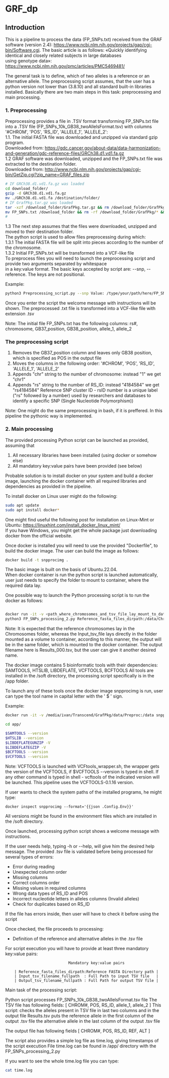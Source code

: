 # GRF_dp

## Introduction

This is a pipeline to process the data (FP_SNPs.txt) received from the GRAF software (version 2.4): 
https://www.ncbi.nlm.nih.gov/projects/gap/cgi-bin/Software.cgi.
The basic article is as follows: «Quickly identifying identical and closely related subjects in large databases \
using genotype data»: https://www.ncbi.nlm.nih.gov/pmc/articles/PMC5469481/

The general task is to define, which of two alleles is a reference or an alternative allele.
The preprocessing script assumes, that the user has a python version not lower than (3.8.10) and all standard built-in libraries installed.
Basically there are two main steps in this task: preprocessing and main processing.

### 1. Preprocessing
   Preprocessing provides a file in .TSV format transforming FP_SNPs.txt file into a .TSV file (FP_SNPs_10k_GB38_twoAllelsFormat.tsv)
   with columns '#CHROM', 'POS', 'RS_ID', 'ALLELE_1', 'ALLELE_2': \
   1.1. The initial FASTA file was downloaded and unzipped via standard gzip program. \
   Downloaded from: https://gdc.cancer.gov/about-data/data-harmonization-and-generation/gdc-reference-files/GRCh38.d1.vd1.fa.gz \
   1.2 GRAF software was downloaded, unzipped and the FP_SNPs.txt file was extracted to the destination folder. \
   Downloaded from: http://www.ncbi.nlm.nih.gov/projects/gap/cgi-bin/GetZip.cgi?zip_name=GRAF_files.zip
   ```sh
   # IF GRCh38.d1.vd1.fa.gz was loaded 
   cd download_folder/ 
   gzip -d GRCh38.d1.vd1.fa.gz
   mv ./GRCh38.d1.vd1.fa /destination/folder/
   # IF GrafPkg.tar.gz was loaded
   tar -xzf /download_folder/GrafPkg.tar.gz && rm /download_folder/GrafPkg.tar.gz
   mv FP_SNPs.txt /download_folder && rm -rf /download_folder/GrafPkg/* && mkdir /download_folder/GrafPkg/data/ && mv /download_folder/FP_SNPs.txt /download_folder/GrafPkg/data/FP_SNPs.txt
   #
   ```
   1.3 The next step assumes that the files were downloaded, unzipped and moved to their destination folder. \
   The python script is used to allow files preprocessing during which: \
     1.3.1 The initial FASTA file will be split into pieces according to the number of the chromosome. \
     1.3.2 Initial FP_SNPs.txt will be transformed into a VCF-like file \
   To preprocess files you will need to launch the preprocessing script and provide two arguments separated by whitespace \
   in a key:value format. The basic keys accepted by script are: --snp, --reference. The keys are not positional.
   
   Example:
   ```sh
   python3 Preprocessing_script.py --snp Value: /type/your/path/here/FP_SNPs.txt --reference:/type/your/path/here/GRCh38.d1.vd1.fa
   ```
   Once you enter the script the welcome message with instructions will be shown.
   The preprocessed .txt file is transformed into a VCF-like file with extension .tsv

   Note: The initial file FP_SNPs.txt has the following columns: rs#, chromosome, GB37_position, GB38_position, allele_1, allele_2
   
   ### The preprocessing script
   
   1. Removes the GB37_position column and leaves only GB38 position, which is specified as POS in the output file
   2. Moves the columns in the following order: '#CHROM', 'POS', 'RS_ID', 'ALLELE_1', 'ALLELE_2'
   3. Appends "chr" string to the number of chromosome: instead "1" we get "chr1"
   4. Appends "rs" string to the number of RS_ID: instead "4184584" we get "rs4184584"
      Reference SNP cluster ID - rsID number is a unique label ("rs" followed by a number) used by researchers and databases to identify a specific SNP (Single Nucleotide Polymorphism))

   Note: One might do the same preprocessing in bash, if it is preffered. In this pipeline the pythonic way is implemented.

### 2. Main processing

The provided processing Python script can be launched as provided, assuming that 
1. All necessary libraries have been installed (using docker or somehow else)
2. All mandatory key:value pairs have been provided (see below)

Probable solution is to install docker on your system and build a docker image,
launching the docker container with all required libraries and dependencies as provided in the pipeline.

To install docker on Linux user might do the following:
```sh
sudo apt update
sudo apt install docker*
```
One might find useful the following post for installation on Linux-Mint or Ubuntu: https://linuxhint.com/install_docker_linux_mint/ \
If you have Windows, you might get the whole package just downloading docker from the official website.

Once docker is installed you will need to use the provided "Dockerfile", to build the docker image.
The user can build the image as follows:

```sh
docker build -t snpprocimg .
```

The basic image is built on the basis of Ubuntu.22.04. \
When docker container is run the python script is launched automatically,
user just needs to specify the folder to mount to container, where the required data lay.

One possible way to launch the Python processing script is to run the docker as follows:

```sh

docker run -it -v <path_where_chromosomes_and_tsv_file_lay_mount_to_data>:/data snpprocimg /bin/bash
python3 FP_SNPs_processing_2.py Reference_fasta_files_dirpath:/data/Chromosomes Input_tsv_filename_fullpath:/data/FP_SNPs_10k_GB38_twoAllelsFormat.tsv Output_tsv_filename_fullpath:/data/Results_000.tsv

```

Note: It is expected that the reference chromosomes lay in the Chromosomes folder, whereas the Input_tsv_file lays directly in the folder mounted as a volume to container,
according to this manner, the output will be in the same folder, which is mounted to the docker container. The output filename here is Results_000.tsv, but the user can give it another desired name.

The docker image contains 5 bioinformatic tools with their dependencies: SAMTOOLS, HTSLIB, LIBDEFLATE, VCFTOOLS, BCFTOOLS
All tools are installed in the /soft directory, the processing script specifically is in the /app folder.

To launch any of these tools once the docker image snpprocimg is run, user can type the tool name in capital letter with the ' $ ' sign.

Example:

```sh
docker run -it -v /media/ivan/Transcend/GrafPkg/data/Preproc:/data snpprocimg /bin/bash

cd app/

$SAMTOOLS --version
$HTSLIB --version
$LIBDEFLATEGUNZIP -V
$LIBDEFLATEGZIP -V
$BCFTOOLS --version
$VCFTOOLS --version
```
Note: VCFTOOLS is launched with VCFtools_wrapper.sh, 
the wrapper gets the version of the VCFTOOLS, if $VCFTOOLS --version is typed in shell.
If any other command is typed in shell - vcftools of the indicated version will be launched.
This pipeline uses the VCFTOOLS-0.1.16 version.

If user wants to check the system paths of the installed programs, he might type:

```
docker inspect snpprocimg --format='{{json .Config.Env}}'
```

All versions might be found in the environment files which are installed in the /soft directory.

Once launched, processing python script shows a welcome message with instructions.

If the user needs help, typing -h or --help, will give him the desired help message.
The provided .tsv file is validated before being processed for several types of errors:

- Error during reading
- Unexpected column order
- Missing columns
- Correct columns order
- Missing values in required columns
- Wrong data types of RS_ID and POS
- Incorrect nucleotide letters in alleles columns (Invalid alleles)
- Check for duplicates based on RS_ID

If the file has errors inside, then user will have to check it before using the script

Once checked, the file proceeds to processing:

- Definition of the reference and alternative alleles in the .tsv file

For script execution you will have to provide at least three mandatory key:value pairs:

								Mandatory key:value pairs

		| Reference_fasta_files_dirpath:Reference FASTA Directory path |
		| Input_tsv_filename_fullpath  : Full Path to input TSV file   |
		| Output_tsv_filename_fullpath : Full Path for output TSV file |

Main task of the processing script:

Python script processes FP_SNPs_10k_GB38_twoAllelsFormat.tsv file
The TSV file has following fields: 
[ CHROM#, POS, RS_ID, allele_1, allele_2 ]
This script: 
checks the alleles present in TSV file in last two columns 
and in the output file Results.tsv puts 
the reference allele in the first column of the output .tsv file
the alternative allele in the last column of the output .tsv file

The output file has following fields
[ CHROM#, POS, RS_ID, REF, ALT ]

The script also provides a simple log file as time.log, giving timestamps of the script execution
File time.log can be found in /app/ directory with the FP_SNPs_processing_2.py

If you want to see the whole time.log file you can type:
```sh
cat time.log
```
